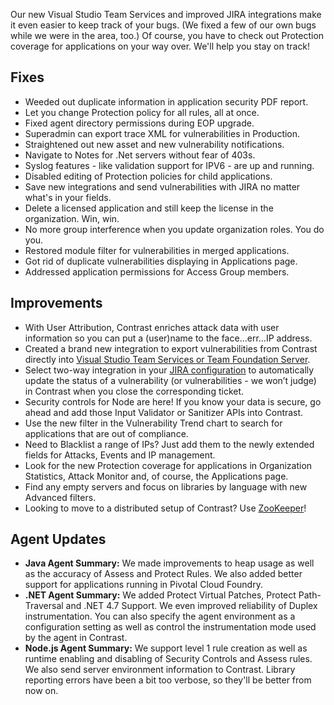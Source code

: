 <!--
title: "Contrast 3.4.0 - May 2017"
description: "Contrast 3.4.0 May 2017"
tags: "3.4.0 May Release Notes"
-->


Our new Visual Studio Team Services and improved JIRA integrations make it even easier to keep track of your bugs. (We fixed a few of our own bugs while we were in the area, too.) Of course, you have to check out Protection coverage for applications on your way over. We'll help you stay on track!  

## Fixes
* Weeded out duplicate information in application security PDF report.
* Let you change Protection policy for all rules, all at once.
* Fixed agent directory permissions during EOP upgrade.
* Superadmin can export trace XML for vulnerabilities in Production.
* Straightened out new asset and new vulnerability notifications. 
* Navigate to Notes for .Net servers without fear of 403s.
* Syslog features - like validation support for IPV6 - are up and running.
* Disabled editing of Protection policies for child applications. 
* Save new integrations and send vulnerabilities with JIRA no matter what's in your fields.
* Delete a licensed application and still keep the license in the organization. Win, win. 
* No more group interference when you update organization roles. You do you.
* Restored module filter for vulnerabilities in merged applications. 
* Got rid of duplicate vulnerabilities displaying in Applications page.
* Addressed application permissions for Access Group members.

## Improvements 
* With User Attribution, Contrast enriches attack data with user information so you can put a (user)name to the face...err...IP address.
* Created a brand new integration to export vulnerabilities from Contrast directly into [Visual Studio Team Services or Team Foundation Server](admin-orgintegrations.html#vsts-tfs).
* Select two-way integration in your [JIRA configuration](admin-orgintegrations.html#jira) to automatically update the status of a vulnerability (or vulnerabilities - we won’t judge) in Contrast when you close the corresponding ticket.
* Security controls for Node are here! If you know your data is secure, go ahead and add those Input Validator or Sanitizer APIs into Contrast.
* Use the new filter in the Vulnerability Trend chart to search for applications that are out of compliance. 
* Need to Blacklist a range of IPs? Just add them to the newly extended fields for Attacks, Events and IP management.
* Look for the new Protection coverage for applications in Organization Statistics, Attack Monitor and, of course, the Applications page. 
* Find any empty servers and focus on libraries by language with new Advanced filters.
* Looking to move to a distributed setup of Contrast? Use [ZooKeeper](installation-setupinstall.html#zookeeper)! 

## Agent Updates
* **Java Agent Summary:** We made improvements to heap usage as well as the accuracy of Assess and Protect Rules. We also added better support for applications running in Pivotal Cloud Foundry.
* **.NET Agent Summary:** We added Protect Virtual Patches, Protect Path-Traversal and .NET 4.7 Support. We even improved reliability of Duplex instrumentation. You can also specify the agent environment as a configuration setting as well as control the instrumentation mode used by the agent in Contrast.
* **Node.js Agent Summary:** We support level 1 rule creation as well as runtime enabling and disabling of Security Controls and Assess rules. We also send server environment information to Contrast. Library reporting errors have been a bit too verbose, so they'll be better from now on. 



